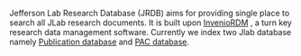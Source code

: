 Jefferson Lab Research Database (JRDB) aims for providing single place to search all JLab research documents. It is built upon [InvenioRDM](https://inveniordm.docs.cern.ch/) , a turn key research data management software.
Currently we index two Jlab database namely [Publication database](https://misportal.jlab.org/sti/publications/search) and [PAC database](https://misportal.jlab.org/pacProposals/proposals).
